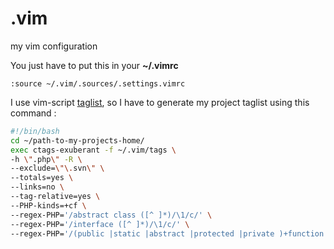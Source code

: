 .vim
====

my vim configuration

You just have to put this in your **~/.vimrc**
```vi
:source ~/.vim/.sources/.settings.vimrc
```

I use vim-script [taglist](https://github.com/vim-scripts/taglist.vim.git), so I have to generate my project taglist using this command : 
```sh
#!/bin/bash
cd ~/path-to-my-projects-home/
exec ctags-exuberant -f ~/.vim/tags \
-h \".php\" -R \
--exclude=\"\.svn\" \
--totals=yes \
--links=no \
--tag-relative=yes \
--PHP-kinds=+cf \
--regex-PHP='/abstract class ([^ ]*)/\1/c/' \
--regex-PHP='/interface ([^ ]*)/\1/c/' \
--regex-PHP='/(public |static |abstract |protected |private )+function ([^ (]*)/\2/f/'
```
